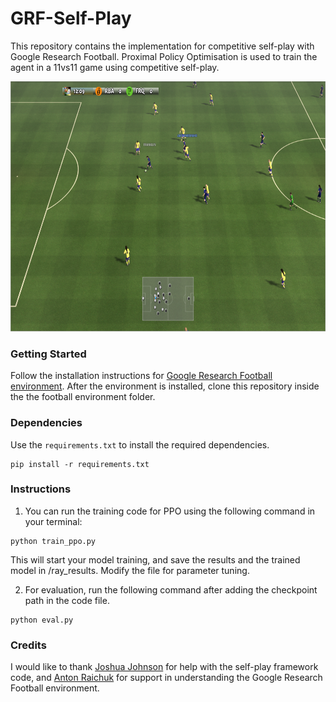 # GRF-Self-Play

This repository contains the implementation for competitive self-play with Google Research Football. Proximal Policy Optimisation is used to train the agent in a 11vs11 game using competitive self-play. 



<p align="center">
<img src="https://github.com/shehrum/GRF-Self-Play/blob/master/images/game.png" alt="game" width="600" height="400">
</p>


### Getting Started

Follow the installation instructions for [Google Research Football environment](https://github.com/google-research/football). After the environment is installed, clone this repository inside the the football environment folder.  


### Dependencies
Use the `requirements.txt` to install the required dependencies. 
```
pip install -r requirements.txt
```

### Instructions
1. You can run the training code for PPO using the following command in your terminal:

```
python train_ppo.py

```
This will start your model training, and save the results and the trained model in /ray_results.
Modify the file for parameter tuning.

2. For evaluation, run the following command after adding the checkpoint path in the code file.

```
python eval.py

```


### Credits
I would like to thank [Joshua Johnson](https://github.com/josjo80) for help with the self-play framework code, and [Anton Raichuk](https://research.google/people/AntonRaichuk/) for support in understanding the Google Research Football environment.
